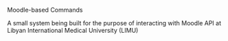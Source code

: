 Moodle-based Commands

A small system being built for the purpose of interacting with Moodle API at Libyan International Medical University (LIMU)